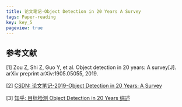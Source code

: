 ```yaml
---
title: 论文笔记-Object Detection in 20 Years A Survey
tags: Paper-reading
key: key_5
pageview: true
---
```





## 参考文献

[1] Zou Z, Shi Z, Guo Y, et al. Object detection in 20 years: A survey[J]. arXiv preprint arXiv:1905.05055, 2019.

[2] [CSDN: 论文笔记-2019-Object Detection in 20 Years: A Survey](https://blog.csdn.net/clover_my/article/details/92794719)

[3] [知乎: 目标检测 Object Detection in 20 Years 综述](https://zhuanlan.zhihu.com/p/76494575)